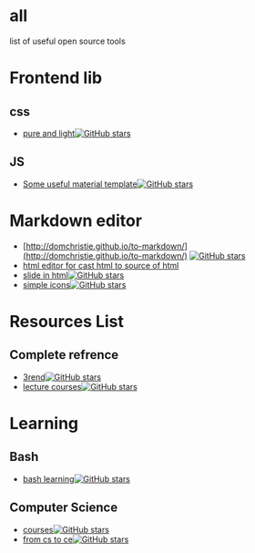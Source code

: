 # all
list of useful open source tools


# Frontend lib
## css
* [pure and light](https://github.com/yahoo/pure)[![GitHub stars](https://img.shields.io/github/stars/yahoo/pure.svg?style=social&label=Star&maxAge=2592000)](https://github.com/yahoo/pure)
## JS
* [Some useful material template](https://github.com/google/material-design-lite)[![GitHub stars](https://img.shields.io/github/stars/google/material-design-lite.svg?style=social&label=Star&maxAge=2592000)](https://github.com/google/material-design-lite)

# Markdown editor
* [http://domchristie.github.io/to-markdown/](http://domchristie.github.io/to-markdown/)
[![GitHub stars](https://img.shields.io/github/stars/domchristie/to-markdown.svg?style=social&label=Star&maxAge=2592000)](https://github.com/domchristie/to-markdowno)
* [html editor for cast html to source of html](http://ckeditor.com/features)
* [slide in html](https://github.com/impress/impress.js/)[![GitHub stars](https://img.shields.io/github/stars/impress/impress.js.svg?style=social&label=Star&maxAge=2592000)](https://github.com/impress/impress.js)
* [simple icons](https://github.com/danleech/simple-icons)[![GitHub stars](https://img.shields.io/github/stars/danleech/simple-icons.svg?style=social&label=Star&maxAge=2592000)](https://github.com/danleech/simple-icons)

# Resources List
## Complete refrence
* [3rend](https://github.com/github-serendipity/github-serendipity.github.io)[![GitHub stars](https://img.shields.io/github/stars/github-serendipity/github-serendipity.github.io.svg?style=social&label=Star&maxAge=2592000)](https://github.com/github-serendipity/github-serendipity.github.io)
* [lecture courses](https://github.com/prakhar1989/awesome-courses)[![GitHub stars](https://img.shields.io/github/stars/prakhar1989/awesome-courses.svg?style=social&label=Star&maxAge=2592000)](https://github.com/prakhar1989/awesome-courses)

# Learning
## Bash
* [bash learning](https://github.com/Idnan/bash-guide)[![GitHub stars](https://img.shields.io/github/stars/Idnan/bash-guide.svg?style=social&label=Star&maxAge=2592000)](https://github.com/Idnan/bash-guide)
## Computer Science
* [courses](https://github.com/open-source-society/computer-science)[![GitHub stars](https://img.shields.io/github/stars/open-source-society/computer-science.svg?style=social&label=Star&maxAge=2592000)](https://github.com/open-source-society/computer-science)
* [from cs to ce](https://github.com/jwasham/coding-interview-university)[![GitHub stars](https://img.shields.io/github/stars/jwasham/coding-interview-university.svg?style=social&label=Star&maxAge=2592000)](https://github.com/jwasham/coding-interview-university)
